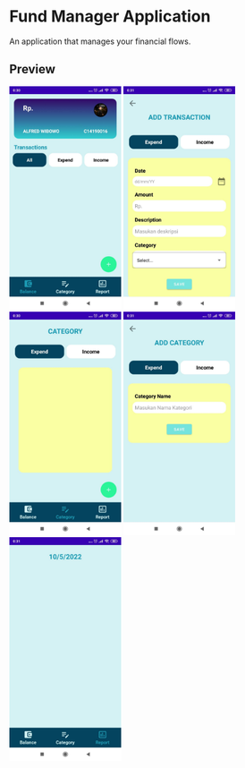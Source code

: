 # Fund Manager Application
An application that manages your financial flows.

## Preview
<img src="documentation/new/image1.jpg" width="200"> <img src="documentation/new/image2.jpg" width="200">
<img src="documentation/new/image3.jpg" width="200"> <img src="documentation/new/image4.jpg" width="200">
<img src="documentation/new/image5.jpg" width="200">

